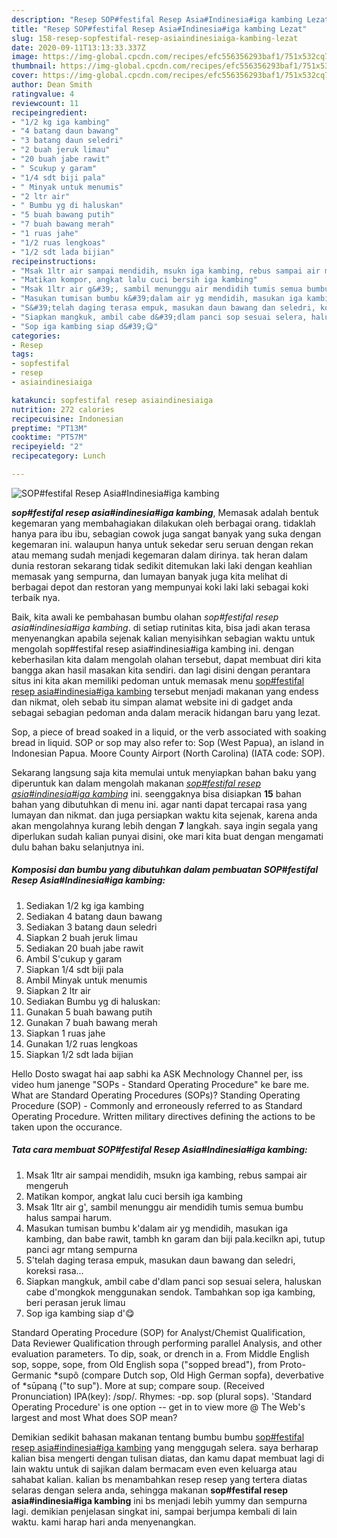 ```yaml
---
description: "Resep SOP#festifal Resep Asia#Indinesia#iga kambing Lezat"
title: "Resep SOP#festifal Resep Asia#Indinesia#iga kambing Lezat"
slug: 158-resep-sopfestifal-resep-asiaindinesiaiga-kambing-lezat
date: 2020-09-11T13:13:33.337Z
image: https://img-global.cpcdn.com/recipes/efc556356293baf1/751x532cq70/sopfestifal-resep-asiaindinesiaiga-kambing-foto-resep-utama.jpg
thumbnail: https://img-global.cpcdn.com/recipes/efc556356293baf1/751x532cq70/sopfestifal-resep-asiaindinesiaiga-kambing-foto-resep-utama.jpg
cover: https://img-global.cpcdn.com/recipes/efc556356293baf1/751x532cq70/sopfestifal-resep-asiaindinesiaiga-kambing-foto-resep-utama.jpg
author: Dean Smith
ratingvalue: 4
reviewcount: 11
recipeingredient:
- "1/2 kg iga kambing"
- "4 batang daun bawang"
- "3 batang daun seledri"
- "2 buah jeruk limau"
- "20 buah jabe rawit"
- " Scukup y garam"
- "1/4 sdt biji pala"
- " Minyak untuk menumis"
- "2 ltr air"
- " Bumbu yg di haluskan"
- "5 buah bawang putih"
- "7 buah bawang merah"
- "1 ruas jahe"
- "1/2 ruas lengkoas"
- "1/2 sdt lada bijian"
recipeinstructions:
- "Msak 1ltr air sampai mendidih, msukn iga kambing, rebus sampai air mengeruh"
- "Matikan kompor, angkat lalu cuci bersih iga kambing"
- "Msak 1ltr air g&#39;, sambil menunggu air mendidih tumis semua bumbu halus sampai harum."
- "Masukan tumisan bumbu k&#39;dalam air yg mendidih, masukan iga kambing, dan babe rawit, tambh kn garam dan biji pala.kecilkn api, tutup panci agr mtang sempurna"
- "S&#39;telah daging terasa empuk, masukan daun bawang dan seledri, koreksi rasa..."
- "Siapkan mangkuk, ambil cabe d&#39;dlam panci sop sesuai selera, haluskan cabe d&#39;mongkok menggunakan sendok. Tambahkan sop iga kambing, beri perasan jeruk limau"
- "Sop iga kambing siap d&#39;😋"
categories:
- Resep
tags:
- sopfestifal
- resep
- asiaindinesiaiga

katakunci: sopfestifal resep asiaindinesiaiga 
nutrition: 272 calories
recipecuisine: Indonesian
preptime: "PT13M"
cooktime: "PT57M"
recipeyield: "2"
recipecategory: Lunch

---
```



![SOP#festifal Resep Asia#Indinesia#iga kambing](https://img-global.cpcdn.com/recipes/efc556356293baf1/751x532cq70/sopfestifal-resep-asiaindinesiaiga-kambing-foto-resep-utama.jpg)

<b><i>sop#festifal resep asia#indinesia#iga kambing</i></b>, Memasak adalah bentuk kegemaran yang membahagiakan dilakukan oleh berbagai orang. tidaklah hanya para ibu ibu, sebagian cowok juga sangat banyak yang suka dengan kegemaran ini. walaupun hanya untuk sekedar seru seruan dengan rekan atau memang sudah menjadi kegemaran dalam dirinya. tak heran dalam dunia restoran sekarang tidak sedikit ditemukan laki laki dengan keahlian memasak yang sempurna, dan lumayan banyak juga kita melihat di berbagai depot dan restoran yang mempunyai koki laki laki sebagai koki terbaik nya.

Baik, kita awali ke pembahasan bumbu olahan <i>sop#festifal resep asia#indinesia#iga kambing</i>. di setiap rutinitas kita, bisa jadi akan terasa menyenangkan apabila sejenak kalian menyisihkan sebagian waktu untuk mengolah sop#festifal resep asia#indinesia#iga kambing ini. dengan keberhasilan kita dalam mengolah olahan tersebut, dapat membuat diri kita bangga akan hasil masakan kita sendiri. dan lagi disini dengan perantara situs ini kita akan memiliki pedoman untuk memasak menu <u>sop#festifal resep asia#indinesia#iga kambing</u> tersebut menjadi makanan yang endess dan nikmat, oleh sebab itu simpan alamat website ini di gadget anda sebagai sebagian pedoman anda dalam meracik hidangan baru yang lezat.

Sop, a piece of bread soaked in a liquid, or the verb associated with soaking bread in liquid. SOP or sop may also refer to: Sop (West Papua), an island in Indonesian Papua. Moore County Airport (North Carolina) (IATA code: SOP).


Sekarang langsung saja kita memulai untuk menyiapkan bahan baku yang diperuntuk kan dalam mengolah makanan <u><i>sop#festifal resep asia#indinesia#iga kambing</i></u> ini. seenggaknya bisa disiapkan <b>15</b> bahan bahan yang dibutuhkan di menu ini. agar nanti dapat tercapai rasa yang lumayan dan nikmat. dan juga persiapkan waktu kita sejenak, karena anda akan mengolahnya kurang lebih dengan <b>7</b> langkah. saya ingin segala yang diperlukan sudah kalian punyai disini, oke mari kita buat dengan mengamati dulu bahan baku selanjutnya ini.

<!--inarticleads1-->

##### Komposisi dan bumbu yang dibutuhkan dalam pembuatan SOP#festifal Resep Asia#Indinesia#iga kambing:

1. Sediakan 1/2 kg iga kambing
1. Sediakan 4 batang daun bawang
1. Sediakan 3 batang daun seledri
1. Siapkan 2 buah jeruk limau
1. Sediakan 20 buah jabe rawit
1. Ambil  S&#39;cukup y garam
1. Siapkan 1/4 sdt biji pala
1. Ambil  Minyak untuk menumis
1. Siapkan 2 ltr air
1. Sediakan  Bumbu yg di haluskan:
1. Gunakan 5 buah bawang putih
1. Gunakan 7 buah bawang merah
1. Siapkan 1 ruas jahe
1. Gunakan 1/2 ruas lengkoas
1. Siapkan 1/2 sdt lada bijian


Hello Dosto swagat hai aap sabhi ka ASK Mechnology Channel per, iss video hum janenge &#34;SOPs - Standard Operating Procedure&#34; ke bare me. What are Standard Operating Procedures (SOPs)? Standing Operating Procedure (SOP) - Commonly and erroneously referred to as Standard Operating Procedure. Written military directives defining the actions to be taken upon the occurance. 

<!--inarticleads2-->

##### Tata cara membuat SOP#festifal Resep Asia#Indinesia#iga kambing:

1. Msak 1ltr air sampai mendidih, msukn iga kambing, rebus sampai air mengeruh
1. Matikan kompor, angkat lalu cuci bersih iga kambing
1. Msak 1ltr air g&#39;, sambil menunggu air mendidih tumis semua bumbu halus sampai harum.
1. Masukan tumisan bumbu k&#39;dalam air yg mendidih, masukan iga kambing, dan babe rawit, tambh kn garam dan biji pala.kecilkn api, tutup panci agr mtang sempurna
1. S&#39;telah daging terasa empuk, masukan daun bawang dan seledri, koreksi rasa...
1. Siapkan mangkuk, ambil cabe d&#39;dlam panci sop sesuai selera, haluskan cabe d&#39;mongkok menggunakan sendok. Tambahkan sop iga kambing, beri perasan jeruk limau
1. Sop iga kambing siap d&#39;😋


Standard Operating Procedure (SOP) for Analyst/Chemist Qualification, Data Reviewer Qualification through performing parallel Analysis, and other evaluation parameters. To dip, soak, or drench in a. From Middle English sop, soppe, sope, from Old English sopa (&#34;sopped bread&#34;), from Proto-Germanic *supô (compare Dutch sop, Old High German sopfa), deverbative of *sūpaną (&#34;to sup&#34;). More at sup; compare soup. (Received Pronunciation) IPA(key): /sɒp/. Rhymes: -ɒp. sop (plural sops). &#39;Standard Operating Procedure&#39; is one option -- get in to view more @ The Web&#39;s largest and most What does SOP mean? 

Demikian sedikit bahasan makanan tentang bumbu bumbu <u>sop#festifal resep asia#indinesia#iga kambing</u> yang menggugah selera. saya berharap kalian bisa mengerti dengan tulisan diatas, dan kamu dapat membuat lagi di lain waktu untuk di sajikan dalam bermacam even even keluarga atau sahabat kalian. kalian bs menambahkan resep resep yang tertera diatas selaras dengan selera anda, sehingga makanan <b>sop#festifal resep asia#indinesia#iga kambing</b> ini bs menjadi lebih yummy dan sempurna lagi. demikian penjelasan singkat ini, sampai berjumpa kembali di lain waktu. kami harap hari anda menyenangkan.
